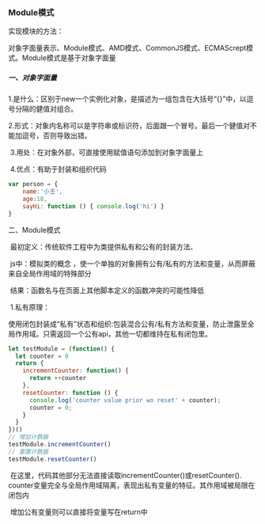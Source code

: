 ### Module模式

实现模块的方法：

​	对象字面量表示、Module模式、AMD模式、CommonJS模式、ECMAScrept模式。Module模式是基于对象字面量

##### 一、对象字面量

​	1.是什么：区别于new一个实例化对象，是描述为一组包含在大括号“{}”中，以逗号分隔的健值对组合。

​	2.形式：对象内名称可以是字符串或标识符，后面跟一个冒号。最后一个健值对不能加逗号，否则导致出错。

​	3.用处：在对象外部，可直接使用赋值语句添加到对象字面量上

​	4.优点：有助于封装和组织代码

```Javascript a
var person = {
    name:'小王',
    age:18,
    sayHi: function () { console.log('hi') }
}
```

二、Module模式

​	最初定义：传统软件工程中为类提供私有和公有的封装方法、

​	js中：模拟类的概念 ，使一个单独的对象拥有公有/私有的方法和变量，从而屏蔽来自全局作用域的特殊部分

​	结果：函数名与在页面上其他脚本定义的函数冲突的可能性降低

​	1.私有原理：

​		使用闭包封装成“私有”状态和组织:包装混合公有/私有方法和变量，防止泄露至全局作用域。只需返回一个公有api，其他一切都维持在私有闭包里。

```javascript
let testModule = (function() {
  let counter = 0
  return {
    incrementCounter: function() {
      return ++counter
    },
    resetCounter: function () {
      console.log('counter value prior wo reset' + counter);
      counter = 0;
    }
  }
})()
// 增加计数器
testModule.incrementCounter()
// 重置计数器
testModule.resetCounter()
```

​	在这里，代码其他部分无法直接读取incrementCounter()或resetCounter(). counter变量完全与全局作用域隔离，表现出私有变量的特征。其作用域被局限在闭包内

​	增加公有变量则可以直接将变量写在return中

